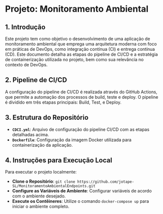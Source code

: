 # Projeto: Monitoramento Ambiental

## 1. Introdução

Este projeto tem como objetivo o desenvolvimento de uma aplicação de monitoramento ambiental que emprega uma arquitetura moderna com foco em práticas de DevOps, como integração contínua (CI) e entrega contínua (CD). Este documento detalha as etapas do pipeline de CI/CD e a estratégia de containerização utilizada no projeto, bem como sua relevância no contexto de DevOps.

## 2. Pipeline de CI/CD

A configuração do pipeline de CI/CD é realizada através do GitHub Actions, que permite a automação dos processos de build, teste e deploy. O pipeline é dividido em três etapas principais: Build, Test, e Deploy.

## 3. Estrutura do Repositório

- **`CDCI.yml`**: Arquivo de configuração do pipeline CI/CD com as etapas detalhadas acima.
- **`Dockerfile`**: Configuração da imagem Docker utilizada para containerização da aplicação.

## 4. Instruções para Execução Local

Para executar o projeto localmente:
  - **Clone o Repositório**: `git clone https://github.com/jotape-SL/MonitoramentoAmbientalEndpoints.git`
  - **Configure as Variáveis de Ambiente**: Configurar variáveis de acordo com o ambiente desejado.
  - **Execute os Contêineres**: Utilize o comando `docker-compose up` para iniciar o ambiente completo.
